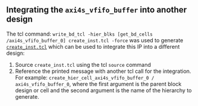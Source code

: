 ## Integrating the `axi4s_vfifo_buffer` into another design
The tcl command: `write_bd_tcl -hier_blks [get_bd_cells /axi4s_vfifo_buffer_0] create_inst.tcl -force` was used to generate [`create_inst.tcl`](./create_inst.tcl) which can be used to integrate this IP into a different design:
1. Source `create_inst.tcl` using the tcl `source` command 
2. Reference the printed message with another tcl call for the integration. For example: `create_hier_cell_axi4s_vfifo_buffer_0 / axi4s_vfifo_buffer_0`, where the first argument is the parent block design or cell and the second argument is the name of the hierarchy to generate.
